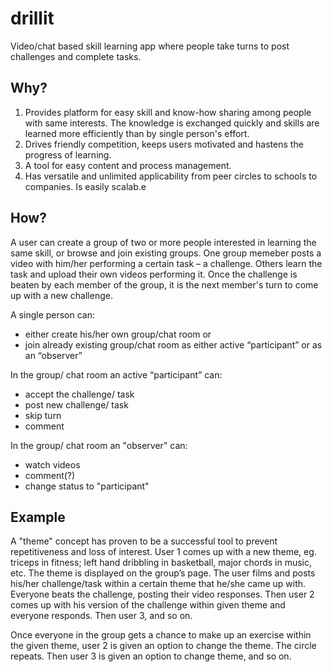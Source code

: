 # drillit

Video/chat based skill learning app where people take turns to post challenges and complete tasks.

## Why?

1. Provides platform for easy skill and know-how sharing among people with same interests. The knowledge is exchanged quickly and skills are learned more efficiently than by single person's effort.
2. Drives friendly competition, keeps users motivated and hastens the progress of learning.
3. A tool for easy content and process management.
4. Has versatile and unlimited applicability from peer circles to schools to companies. Is easily scalab.e

## How?

A user can create a group of two or more people interested in learning the same skill, or browse and join existing groups. One group memeber posts a video with him/her performing a certain task – a challenge. Others learn the task and upload their own videos performing it. Once the challenge is beaten by each member of the group, it is the next member's turn to come up with a new challenge.

A single person can:
- either create his/her own group/chat room or
- join already existing group/chat room as either active “participant” or as an “observer”

In the group/ chat room an active “participant” can:
- accept the challenge/ task
- post new challenge/ task
- skip turn
- comment

In the group/ chat room an "observer" can:
- watch videos
- comment(?)
- change status to "participant"

## Example

A "theme" concept has proven to be a successful tool to prevent repetitiveness and loss of interest. User 1 comes up with a new theme, eg. triceps in fitness; left hand dribbling in basketball, major chords in music, etc. The theme is displayed on the group’s page. The user films and posts his/her challenge/task within a certain theme that he/she came up with. Everyone beats the challenge, posting their video responses. Then user 2 comes up with his version of the challenge within given theme and everyone responds. Then user 3, and so on.

Once everyone in the group gets a chance to make up an exercise within the given theme, user 2 is given an option to change the theme. The circle repeats. Then user 3 is given an option to change theme, and so on.

